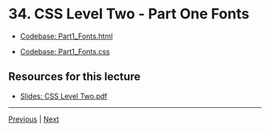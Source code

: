 # 34. CSS Level Two - Part One Fonts

-   [Codebase: Part1_Fonts.html](../../codebase/python-django/CSS_Level_Two/Part1_Fonts.html)

-   [Codebase: Part1_Fonts.css](../../codebase/python-django/CSS_Level_Two/Part1_Fonts.css)

##  Resources for this lecture


-   [Slides: CSS Level Two.pdf](https://python-ds.s3.us-west-1.amazonaws.com/Python-and-Django-Full-Stack-Web-Developer-Bootcamp/Resources/CSS+Level+Two.pdf)


---

[Previous](./33_CSS-Level-Two-Introduction.md) | [Next](./35_CSS-Level-Two-Part-One-Fonts-Continued.md)
